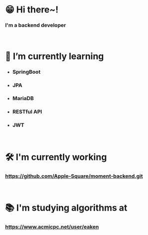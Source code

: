 # 😁 Hi there~! 
### I'm a backend developer 
<br/>

# 🌱 I’m currently learning
- ### SpringBoot
- ### JPA
- ### MariaDB
- ### RESTful API
- ### JWT
<br/>

# 🛠️ I'm currently working
### https://github.com/Apple-Square/moment-backend.git
<br/>

# 📚 I'm studying algorithms at 
### https://www.acmicpc.net/user/eaken



<!--
**tenius10/tenius10** is a ✨ _special_ ✨ repository because its `README.md` (this file) appears on your GitHub profile.

Here are some ideas to get you started:

- 🔭 I’m currently working on ...
- 🌱 I’m currently learning ...
- 👯 I’m looking to collaborate on ...
- 🤔 I’m looking for help with ...
- 💬 Ask me about ...
- 📫 How to reach me: ...
- 😄 Pronouns: ...
- ⚡ Fun fact: ...
-->
